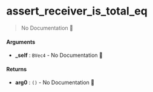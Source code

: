 # assert\_receiver\_is\_total\_eq

> No Documentation 🚧

#### Arguments

- **\_self** : `BVec4` \- No Documentation 🚧

#### Returns

- **arg0** : `()` \- No Documentation 🚧